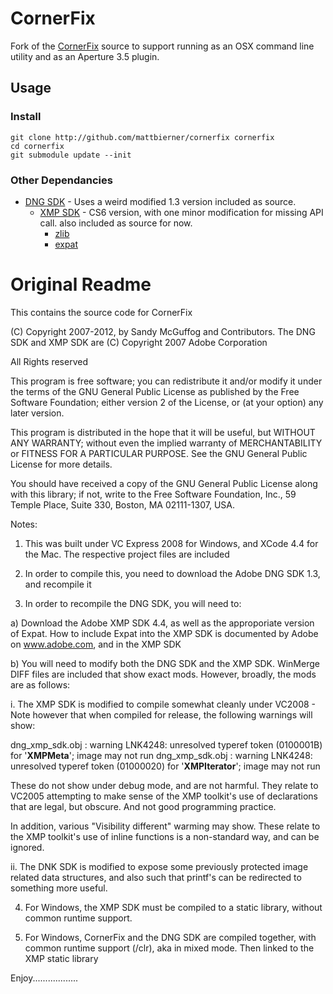 # CornerFix

Fork of the [CornerFix][cornerfix] source to support running as an OSX command line utility and as an Aperture 3.5 plugin.

## Usage

### Install

```
git clone http://github.com/mattbierner/cornerfix cornerfix
cd cornerfix
git submodule update --init
```

### Other Dependancies 

* [DNG SDK][dng_sdk] - Uses a weird modified 1.3 version included as source.
  * [XMP SDK][xmp_sdk] - CS6 version, with one minor modification for missing API call. also included as source for now.
    * [zlib][zlib]
    * [expat][expat]  



# Original Readme

This contains the source code for CornerFix

(C) Copyright 2007-2012, by Sandy McGuffog and Contributors.
The DNG SDK and XMP SDK are (C) Copyright 2007 Adobe Corporation

All Rights reserved

This program is free software; you can redistribute it and/or modify it under the terms
of the GNU General Public License as published by the Free Software Foundation;
either version 2 of the License, or (at your option) any later version.

This program is distributed in the hope that it will be useful, but WITHOUT ANY WARRANTY;
without even the implied warranty of MERCHANTABILITY or FITNESS FOR A PARTICULAR PURPOSE.
See the GNU General Public License for more details.

You should have received a copy of the GNU General Public License along with this
library; if not, write to the Free Software Foundation, Inc., 59 Temple Place, Suite 330,
Boston, MA 02111-1307, USA.


Notes:

1. This was built under VC Express 2008 for Windows, and XCode 4.4 for the Mac. The respective project files are included

2. In order to compile this, you need to download the Adobe DNG SDK 1.3, and recompile it

3. In order to recompile the DNG SDK, you will need to:

a) Download the Adobe XMP SDK 4.4, as well as the approporiate version of Expat. How to include Expat into the 
XMP SDK is documented by Adobe on www.adobe.com, and in the XMP SDK

b) You will need to modify both the DNG SDK and the XMP SDK. WinMerge DIFF files are included that show exact mods. 
However, broadly, the mods are as follows:

i. The XMP SDK is modified to compile somewhat cleanly under VC2008 -  Note however that when compiled for release, 
the following warnings will show:

dng_xmp_sdk.obj : warning LNK4248: unresolved typeref token (0100001B) for '__XMPMeta__'; image may not run
dng_xmp_sdk.obj : warning LNK4248: unresolved typeref token (01000020) for '__XMPIterator__'; image may not run

These do not show under debug mode, and are not harmful. They relate to VC2005 attempting to make sense of 
the XMP toolkit's use of declarations that are legal, but obscure. And not good programming practice.

In addition, various "Visibility different" warming may show. These relate to the XMP toolkit's use of
inline functions is a non-standard way, and can be ignored.

ii. The DNK SDK is modified to expose some previously protected image related data structures, and also such that 
printf's can be redirected to something more useful.

4. For Windows, the XMP SDK must be compiled to a static library, without common runtime support.

5. For Windows, CornerFix and the DNG SDK are compiled together, with common runtime support (/clr), aka in mixed mode. 
Then linked to the XMP static library

Enjoy..................



[cornerfix]: https://sites.google.com/site/cornerfix/
[dng_sdk]: https://www.adobe.com/support/downloads/dng/dng_sdk.html
[xmp_sdk]: http://www.adobe.com/devnet/xmp.html
[zlib]: http://www.zlib.net
[expat]: http://expat.sourceforge.net